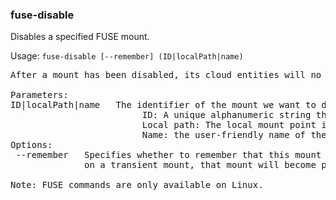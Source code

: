### fuse-disable
Disables a specified FUSE mount.

Usage: `fuse-disable [--remember] (ID|localPath|name)`
<pre>
After a mount has been disabled, its cloud entities will no longer be accessible via the mount's local path.

Parameters:
ID|localPath|name   The identifier of the mount we want to disable. It can be one of the following:
                         ID: A unique alphanumeric string that identifies the mount.
                         Local path: The local mount point in the filesystem.
                         Name: the user-friendly name of the mount, set when it was added or by fuse-config.
Options:
 --remember   Specifies whether to remember that this mount is disabled. Note that if this option is specified
              on a transient mount, that mount will become persistent.

Note: FUSE commands are only available on Linux.
</pre>
